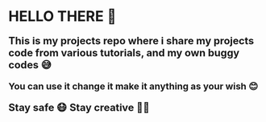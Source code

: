 # HELLO THERE 🤟

<p style="font-size: 20px; font-weight: bold">
    This is my projects repo where i share my projects code from
    various tutorials, and my own buggy codes 😅
</p>

<p style="font-size: 18px; font-weight: bold">
    You can use it change it make it anything as your wish 😊
</p>



<p style="font-size: 20px; font-weight: bold">
    Stay safe 😷 Stay creative 👨‍🎨
</p>
